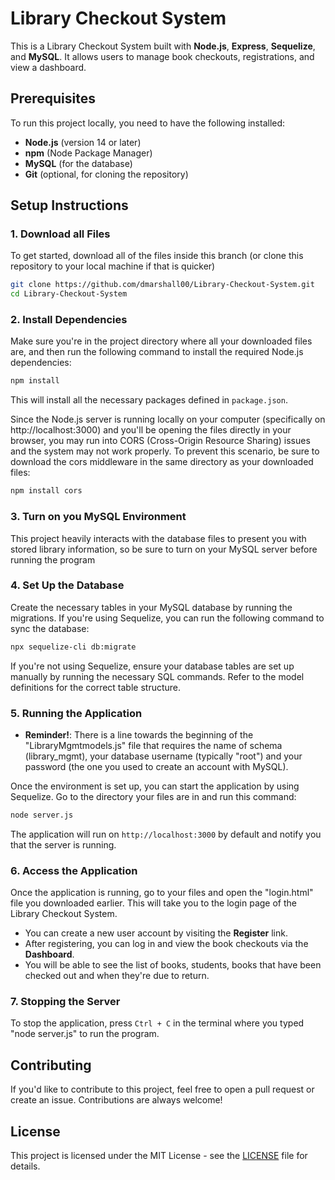 # Library Checkout System

This is a Library Checkout System built with **Node.js**, **Express**, **Sequelize**, and **MySQL**. It allows users to manage book checkouts, registrations, and view a dashboard.

## Prerequisites

To run this project locally, you need to have the following installed:

- **Node.js** (version 14 or later)
- **npm** (Node Package Manager)
- **MySQL** (for the database)
- **Git** (optional, for cloning the repository)

## Setup Instructions

### 1. Download all Files

To get started, download all of the files inside this branch (or clone this repository to your local machine if that is quicker)

```bash
git clone https://github.com/dmarshall00/Library-Checkout-System.git
cd Library-Checkout-System
```

### 2. Install Dependencies

Make sure you're in the project directory where all your downloaded files are, and then run the following command to install the required Node.js dependencies:

```bash
npm install
```

This will install all the necessary packages defined in `package.json`. 

Since the Node.js server is running locally on your computer (specifically on http://localhost:3000) and you'll be opening the files directly in your browser, you may run into CORS (Cross-Origin Resource Sharing) issues and the system may not work properly. To prevent this scenario, be sure to download the cors middleware in the same directory as your downloaded files:

```bash
npm install cors
```

### 3. Turn on you MySQL Environment

This project heavily interacts with the database files to present you with stored library information, so be sure to turn on your MySQL server before running the program


### 4. Set Up the Database

Create the necessary tables in your MySQL database by running the migrations. If you're using Sequelize, you can run the following command to sync the database:

```bash
npx sequelize-cli db:migrate
```

If you're not using Sequelize, ensure your database tables are set up manually by running the necessary SQL commands. Refer to the model definitions for the correct table structure.

### 5. Running the Application

- **Reminder!**: There is a line towards the beginning of the "LibraryMgmtmodels.js" file that requires the name of schema (library_mgmt), your database username (typically "root") and your password (the one you used to create an account with MySQL).

Once the environment is set up, you can start the application by using Sequelize. Go to the directory your files are in and run this command:

```bash
node server.js
```

The application will run on `http://localhost:3000` by default and notify you that the server is running.

### 6. Access the Application

Once the application is running, go to your files and open the "login.html" file you downloaded earlier. This will take you to the login page of the Library Checkout System.


- You can create a new user account by visiting the **Register** link.
- After registering, you can log in and view the book checkouts via the **Dashboard**.
- You will be able to see the list of books, students, books that have been checked out and when they're due to return.

### 7. Stopping the Server

To stop the application, press `Ctrl + C` in the terminal where you typed "node server.js" to run the program.



## Contributing

If you'd like to contribute to this project, feel free to open a pull request or create an issue. Contributions are always welcome!

## License

This project is licensed under the MIT License - see the [LICENSE](LICENSE) file for details.
